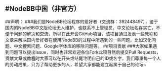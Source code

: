 #NodeBB中国（非官方）
---
##声明：
###我们是NodeBB论坛程序的爱好者（交流群：392448497），鉴于国内的NodeBB中文版论坛无人维护，也联系不上管理员，中文论坛名存实亡，不便于问题的解决和交流，所以在此开设GitHub项目，该项目通过发表一些教程和文章来解决国内爱好者在使用NodeBB的过程中所遇到的一些问题，比如汉化问题、中文搜索问题、Google字体库的移除问题等。
##项目贡献
###大家如果遇到问题可以提出Issue，同时也非常欢迎各位Fork此项目然后提交Pull Requests，贡献文章或教程时大家可以在开头或结尾注明自己的ID或名字，我们尊重每一个人的劳动成果，只为了帮助更多的人，希望大家都能建立起属于自己的论坛~